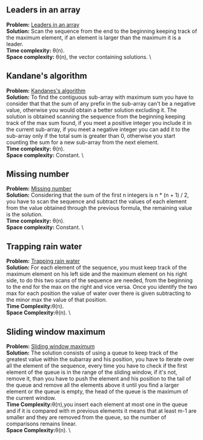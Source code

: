 ## Leaders in an array
**Problem:** [Leaders in an array](https://practice.geeksforgeeks.org/problems/leaders-in-an-array/0) \
**Solution:** Scan the sequence from the end to the beginning keeping track of the maximum element,
if an element is larger than the maximum it is a leader.\
**Time complexity:** &theta;(n). \
**Space complexity:** &theta;(n), the vector containing solutions. \
## Kandane's algorithm
**Problem:** [Kandanes's algorithm](https://practice.geeksforgeeks.org/problems/kadanes-algorithm/0) \
**Solution:** To find the contiguous sub-array with maximum sum you have to consider that that the sum of any prefix in the sub-array can't be a negative value,
otherwise you would obtain a better solution excluding it. The solution is obtained scanning the sequence from the beginning keeping track of 
the max sum found, if you meet a positive integer you include it in the current sub-array, if you meet a negative integer you can add 
it to the sub-array only if the total sum is greater than 0, otherwise you start counting the sum for a new sub-array from the next element.\
**Time complexity:**  &theta;(n). \
**Space complexity:** Constant. \
## Missing number
**Problem:** [Missing number](https://practice.geeksforgeeks.org/problems/missing-number-in-array/0) \
**Solution:** Considering that the sum of the first n integers is n * (n + 1) / 2, you have to scan the sequence and subtract
the values of each element from the value obtained through the previous formula, the remaining value is the solution.\
**Time complexity:**  &theta;(n). \
**Space complexity:** Constant. \
## Trapping rain water
**Problem:** [Trapping rain water](https://practice.geeksforgeeks.org/problems/trapping-rain-water/0)\
**Solution:** For each element of the sequence, you must keep track of the maximum element on his left side and the maximum element on his right side, to do this
two scans of the sequence are needed, from the beginning to the end for the max on the right and vice versa. Once you identify the two max for each position the value of
water over there is given subtracting to the minor max the value of that position.\
**Time Complexity:**&theta;(n).\
**Space Complexity:**&theta;(n). \
## Sliding window maximum
**Problem:** [Sliding window maximum](https://practice.geeksforgeeks.org/problems/maximum-of-all-subarrays-of-size-k/0) \
**Solution:** The solution consists of using a queue to keep track of the greatest value within the subarray and his position, you have to iterate 
over all the element of the sequence, every time you have to check if the first element of the queue is in the range of the sliding window, if it's not, remove it,
than you have to push the element and his position to the tail of the queue and remove all the elements above it until you find a larger element or the queue is empty, 
the head of the queue is the maximum of the current window.\
**Time Complexity:**&theta;(n),you insert each element at most one in the queue and if it is compared with m previous elements it means that at least m-1 are smaller and they are removed
from the queue, so the number of comparisons remains linear.\
**Space Complexity:**&theta;(n). \